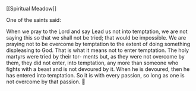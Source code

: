 [[Spiritual Meadow]]
 
One of the saints said:  
 
When we pray to the Lord and say Lead us not into temptation, we are not saying this so that we shall not be tried; that would be impossible. We are praying not to be overcome by temptation to the extent of doing something displeasing to God. That is what it means not to enter temptation. The holy martyrs were tried by their tor- ments but, as they were not overcome by them, they did not enter, into temptation, any more than someone who fights with a beast and is not devoured by it. When he is devoured, then he has entered into temptation. So it is with every passion, so long as one is not overcome by that passion.  
